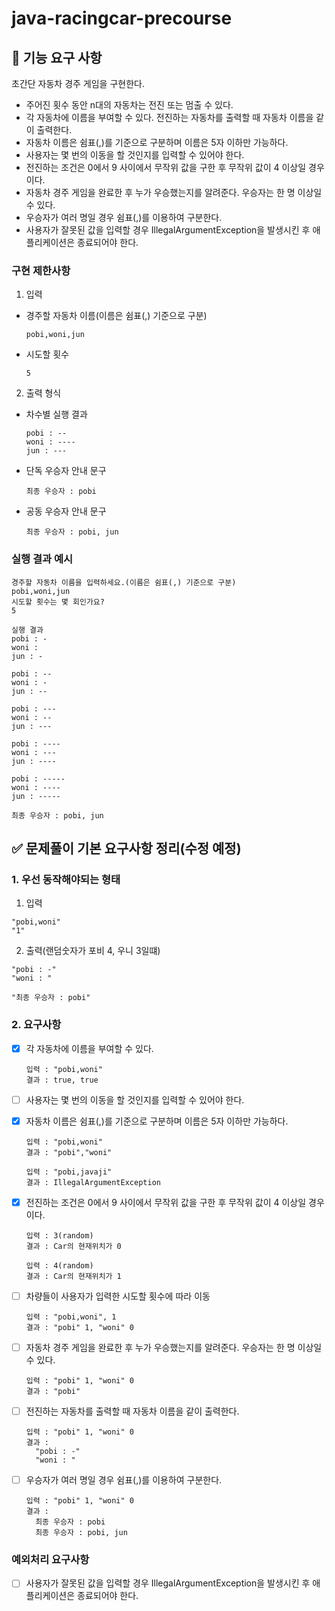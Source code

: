 # java-racingcar-precourse

## 🚀 기능 요구 사항

초간단 자동차 경주 게임을 구현한다.

- 주어진 횟수 동안 n대의 자동차는 전진 또는 멈출 수 있다.
- 각 자동차에 이름을 부여할 수 있다. 전진하는 자동차를 출력할 때 자동차 이름을 같이 출력한다.
- 자동차 이름은 쉼표(,)를 기준으로 구분하며 이름은 5자 이하만 가능하다.
- 사용자는 몇 번의 이동을 할 것인지를 입력할 수 있어야 한다.
- 전진하는 조건은 0에서 9 사이에서 무작위 값을 구한 후 무작위 값이 4 이상일 경우이다.
- 자동차 경주 게임을 완료한 후 누가 우승했는지를 알려준다. 우승자는 한 명 이상일 수 있다.
- 우승자가 여러 명일 경우 쉼표(,)를 이용하여 구분한다.
- 사용자가 잘못된 값을 입력할 경우 IllegalArgumentException을 발생시킨 후 애플리케이션은 종료되어야 한다.

### 구현 제한사항

1. 입력
- 경주할 자동차 이름(이름은 쉼표(,) 기준으로 구분)
    ~~~ 
    pobi,woni,jun
    ~~~
- 시도할 횟수
    ~~~
    5
    ~~~
2. 출력 형식
- 차수별 실행 결과
     ~~~
     pobi : --
     woni : ----
     jun : ---
     ~~~
- 단독 우승자 안내 문구
    ~~~
    최종 우승자 : pobi
    ~~~
- 공동 우승자 안내 문구
    ~~~
    최종 우승자 : pobi, jun
    ~~~

### 실행 결과 예시
~~~
경주할 자동차 이름을 입력하세요.(이름은 쉼표(,) 기준으로 구분)
pobi,woni,jun
시도할 횟수는 몇 회인가요?
5

실행 결과
pobi : -
woni : 
jun : -

pobi : --
woni : -
jun : --

pobi : ---
woni : --
jun : ---

pobi : ----
woni : ---
jun : ----

pobi : -----
woni : ----
jun : -----

최종 우승자 : pobi, jun
~~~

## ✅ 문제풀이 기본 요구사항 정리(수정 예정)

### 1. 우선 동작해야되는 형태
1. 입력
  ~~~
  "pobi,woni" 
  "1"
  ~~~
2. 출력(랜덤숫자가 포비 4, 우니 3일떄)
  ~~~
  "pobi : -" 
  "woni : "
  
  "최종 우승자 : pobi"
  ~~~

### 2. 요구사항 
- [x] 각 자동차에 이름을 부여할 수 있다.
  ~~~
  입력 : "pobi,woni"
  결과 : true, true
  ~~~
- [ ] 사용자는 몇 번의 이동을 할 것인지를 입력할 수 있어야 한다.
- [x] 자동차 이름은 쉼표(,)를 기준으로 구분하며 이름은 5자 이하만 가능하다.   
  ~~~
  입력 : "pobi,woni"
  결과 : "pobi","woni"
  ~~~
  
  ~~~
  입력 : "pobi,javaji"
  결과 : IllegalArgumentException
  ~~~
- [x] 전진하는 조건은 0에서 9 사이에서 무작위 값을 구한 후 무작위 값이 4 이상일 경우이다.
  ~~~
  입력 : 3(random)
  결과 : Car의 현재위치가 0

  입력 : 4(random)
  결과 : Car의 현재위치가 1
  ~~~
- [ ] 차량들이 사용자가 입력한 시도할 횟수에 따라 이동
  ~~~
  입력 : "pobi,woni", 1
  결과 : "pobi" 1, "woni" 0
  ~~~
- [ ] 자동차 경주 게임을 완료한 후 누가 우승했는지를 알려준다. 우승자는 한 명 이상일 수 있다.
  ~~~
  입력 : "pobi" 1, "woni" 0
  결과 : "pobi"
  ~~~
- [ ] 전진하는 자동차를 출력할 때 자동차 이름을 같이 출력한다.
  ~~~
  입력 : "pobi" 1, "woni" 0
  결과 : 
    "pobi : -"
    "woni : "
  ~~~
- [ ] 우승자가 여러 명일 경우 쉼표(,)를 이용하여 구분한다.
  ~~~
  입력 : "pobi" 1, "woni" 0
  결과 :
    최종 우승자 : pobi 
    최종 우승자 : pobi, jun
  ~~~

### 예외처리 요구사항
- [ ] 사용자가 잘못된 값을 입력할 경우 IllegalArgumentException을 발생시킨 후 애플리케이션은 종료되어야 한다.